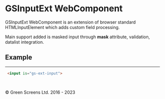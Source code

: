 # GSInputExt WebComponent 

GSInputExt WebComponent is an extension of browser standard HTMLInputElement which adds custom field processing.

Main support added is masked input through **mask** attribute, validation, datalist integration.

## Example
---

```html
 <input is="gs-ext-input">
 ```
<br>

&copy; Green Screens Ltd. 2016 - 2023
